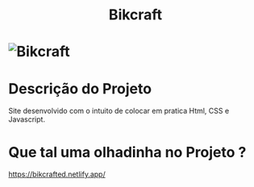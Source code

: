 <h1 align="center">Bikcraft<h1>

<img src="https://i.ibb.co/RBmpX7X/Capturar.png" alt="Bikcraft">

# Descrição do Projeto

Site desenvolvido com o intuito de colocar em pratica Html, CSS e Javascript.

# Que tal uma olhadinha no Projeto ?

https://bikcrafted.netlify.app/
